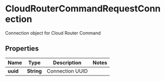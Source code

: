 

# CloudRouterCommandRequestConnection

Connection object for Cloud Router Command

## Properties

| Name | Type | Description | Notes |
|------------ | ------------- | ------------- | -------------|
|**uuid** | **String** | Connection UUID |  |



